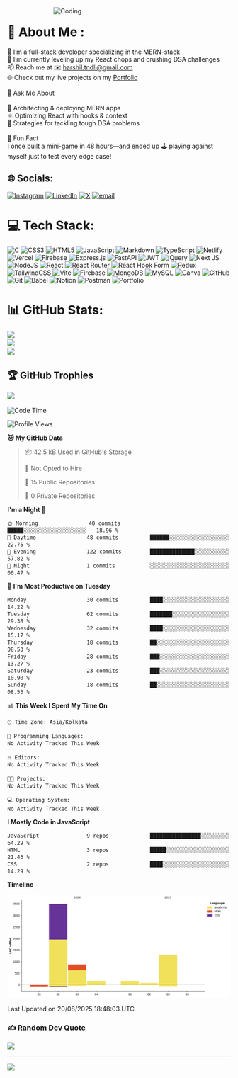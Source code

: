 <img align="right" alt="Coding" width="400" src="https://i.giphy.com/media/v1.Y2lkPTc5MGI3NjExbHR0cGV2czZzZGtjNXM3MHpiamNyNGtvOThqbG90bWw1aTRuZmwyaCZlcD12MV9pbnRlcm5hbF9naWZfYnlfaWQmY3Q9Zw/78XCFBGOlS6keY1Bil/giphy.gif" />


# 💫 About Me :
🔭 I’m a full-stack developer specializing in the MERN-stack<br>🌱 I’m currently leveling up my React chops and crushing DSA challenges<br>📫 Reach me at ✉️ harshil.tndll@gmail.com<br> 🌐 Check out my live projects on my [Portfolio](https://harshil-tandel.netlify.app/)<br><br>💬 Ask Me About<br><br> 🚀 Architecting & deploying MERN apps  <br> ⚛️ Optimizing React with hooks & context  <br>🧠 Strategies for tackling tough DSA problems  <br><br>🎉 Fun Fact<br>I once built a mini-game in 48 hours—and ended up 🕹️ playing against myself just to test every edge case!  <br>



## 🌐 Socials:
[![Instagram](https://img.shields.io/badge/Instagram-%23E4405F.svg?logo=Instagram&logoColor=white)](https://instagram.com/https://www.instagram.com/harshiltndll21/) [![LinkedIn](https://img.shields.io/badge/LinkedIn-%230077B5.svg?logo=linkedin&logoColor=white)](https://linkedin.com/in/HarshilTandel07) [![X](https://img.shields.io/badge/X-black.svg?logo=X&logoColor=white)](https://x.com/HarshilTandel07) [![email](https://img.shields.io/badge/Email-D14836?logo=gmail&logoColor=white)](mailto:harshil.tndll@gmail.com  ) 

# 💻 Tech Stack:
![C](https://img.shields.io/badge/c-%2300599C.svg?style=for-the-badge&logo=c&logoColor=white) ![CSS3](https://img.shields.io/badge/css3-%231572B6.svg?style=for-the-badge&logo=css3&logoColor=white) ![HTML5](https://img.shields.io/badge/html5-%23E34F26.svg?style=for-the-badge&logo=html5&logoColor=white) ![JavaScript](https://img.shields.io/badge/javascript-%23323330.svg?style=for-the-badge&logo=javascript&logoColor=%23F7DF1E) ![Markdown](https://img.shields.io/badge/markdown-%23000000.svg?style=for-the-badge&logo=markdown&logoColor=white) ![TypeScript](https://img.shields.io/badge/typescript-%23007ACC.svg?style=for-the-badge&logo=typescript&logoColor=white) ![Netlify](https://img.shields.io/badge/netlify-%23000000.svg?style=for-the-badge&logo=netlify&logoColor=#00C7B7) ![Vercel](https://img.shields.io/badge/vercel-%23000000.svg?style=for-the-badge&logo=vercel&logoColor=white) ![Firebase](https://img.shields.io/badge/firebase-%23039BE5.svg?style=for-the-badge&logo=firebase) ![Express.js](https://img.shields.io/badge/express.js-%23404d59.svg?style=for-the-badge&logo=express&logoColor=%2361DAFB) ![FastAPI](https://img.shields.io/badge/FastAPI-005571?style=for-the-badge&logo=fastapi) ![JWT](https://img.shields.io/badge/JWT-black?style=for-the-badge&logo=JSON%20web%20tokens) ![jQuery](https://img.shields.io/badge/jquery-%230769AD.svg?style=for-the-badge&logo=jquery&logoColor=white) ![Next JS](https://img.shields.io/badge/Next-black?style=for-the-badge&logo=next.js&logoColor=white) ![NodeJS](https://img.shields.io/badge/node.js-6DA55F?style=for-the-badge&logo=node.js&logoColor=white) ![React](https://img.shields.io/badge/react-%2320232a.svg?style=for-the-badge&logo=react&logoColor=%2361DAFB) ![React Router](https://img.shields.io/badge/React_Router-CA4245?style=for-the-badge&logo=react-router&logoColor=white) ![React Hook Form](https://img.shields.io/badge/React%20Hook%20Form-%23EC5990.svg?style=for-the-badge&logo=reacthookform&logoColor=white) ![Redux](https://img.shields.io/badge/redux-%23593d88.svg?style=for-the-badge&logo=redux&logoColor=white) ![TailwindCSS](https://img.shields.io/badge/tailwindcss-%2338B2AC.svg?style=for-the-badge&logo=tailwind-css&logoColor=white) ![Vite](https://img.shields.io/badge/vite-%23646CFF.svg?style=for-the-badge&logo=vite&logoColor=white) ![Firebase](https://img.shields.io/badge/firebase-a08021?style=for-the-badge&logo=firebase&logoColor=ffcd34) ![MongoDB](https://img.shields.io/badge/MongoDB-%234ea94b.svg?style=for-the-badge&logo=mongodb&logoColor=white) ![MySQL](https://img.shields.io/badge/mysql-4479A1.svg?style=for-the-badge&logo=mysql&logoColor=white) ![Canva](https://img.shields.io/badge/Canva-%2300C4CC.svg?style=for-the-badge&logo=Canva&logoColor=white) ![GitHub](https://img.shields.io/badge/github-%23121011.svg?style=for-the-badge&logo=github&logoColor=white) ![Git](https://img.shields.io/badge/git-%23F05033.svg?style=for-the-badge&logo=git&logoColor=white) ![Babel](https://img.shields.io/badge/Babel-F9DC3e?style=for-the-badge&logo=babel&logoColor=black) ![Notion](https://img.shields.io/badge/Notion-%23000000.svg?style=for-the-badge&logo=notion&logoColor=white) ![Postman](https://img.shields.io/badge/Postman-FF6C37?style=for-the-badge&logo=postman&logoColor=white) ![Portfolio](https://img.shields.io/badge/Portfolio-%23000000.svg?style=for-the-badge&logo=firefox&logoColor=#FF7139)
# 📊 GitHub Stats:
![](https://github-readme-stats.vercel.app/api?username=HarshilTandel&theme=dark&hide_border=false&include_all_commits=true&count_private=false)<br/>
![](https://nirzak-streak-stats.vercel.app/?user=HarshilTandel&theme=dark&hide_border=false)<br/>
![](https://github-readme-stats.vercel.app/api/top-langs/?username=HarshilTandel&theme=dark&hide_border=false&include_all_commits=true&count_private=false&layout=compact)

## 🏆 GitHub Trophies
![](https://github-profile-trophy.vercel.app/?username=HarshilTandel&theme=radical&no-frame=false&no-bg=false&margin-w=4)

<!--START_SECTION:waka-->
![Code Time](http://img.shields.io/badge/Code%20Time-193%20hrs%2052%20mins-blue)

![Profile Views](http://img.shields.io/badge/Profile%20Views-0-blue)

**🐱 My GitHub Data** 

> 📦 42.5 kB Used in GitHub's Storage 
 > 
> 🚫 Not Opted to Hire
 > 
> 📜 15 Public Repositories 
 > 
> 🔑 0 Private Repositories 
 > 
**I'm a Night 🦉** 

```text
🌞 Morning                40 commits          █████░░░░░░░░░░░░░░░░░░░░   18.96 % 
🌆 Daytime                48 commits          ██████░░░░░░░░░░░░░░░░░░░   22.75 % 
🌃 Evening                122 commits         ██████████████░░░░░░░░░░░   57.82 % 
🌙 Night                  1 commits           ░░░░░░░░░░░░░░░░░░░░░░░░░   00.47 % 
```
📅 **I'm Most Productive on Tuesday** 

```text
Monday                   30 commits          ████░░░░░░░░░░░░░░░░░░░░░   14.22 % 
Tuesday                  62 commits          ███████░░░░░░░░░░░░░░░░░░   29.38 % 
Wednesday                32 commits          ████░░░░░░░░░░░░░░░░░░░░░   15.17 % 
Thursday                 18 commits          ██░░░░░░░░░░░░░░░░░░░░░░░   08.53 % 
Friday                   28 commits          ███░░░░░░░░░░░░░░░░░░░░░░   13.27 % 
Saturday                 23 commits          ███░░░░░░░░░░░░░░░░░░░░░░   10.90 % 
Sunday                   18 commits          ██░░░░░░░░░░░░░░░░░░░░░░░   08.53 % 
```


📊 **This Week I Spent My Time On** 

```text
🕑︎ Time Zone: Asia/Kolkata

💬 Programming Languages: 
No Activity Tracked This Week

🔥 Editors: 
No Activity Tracked This Week

🐱‍💻 Projects: 
No Activity Tracked This Week

💻 Operating System: 
No Activity Tracked This Week
```

**I Mostly Code in JavaScript** 

```text
JavaScript               9 repos             ████████████████░░░░░░░░░   64.29 % 
HTML                     3 repos             █████░░░░░░░░░░░░░░░░░░░░   21.43 % 
CSS                      2 repos             ████░░░░░░░░░░░░░░░░░░░░░   14.29 % 
```



**Timeline**

![Lines of Code chart](https://raw.githubusercontent.com/HarshilTandel/HarshilTandel/main/assets/bar_graph.png)


 Last Updated on 20/08/2025 18:48:03 UTC
<!--END_SECTION:waka-->


### ✍️ Random Dev Quote
![](https://quotes-github-readme.vercel.app/api?type=horizontal&theme=radical)

---
[![](https://visitcount.itsvg.in/api?id=HarshilTandel&icon=0&color=0)](https://visitcount.itsvg.in)

<!-- Proudly created with GPRM ( https://gprm.itsvg.in ) -->
